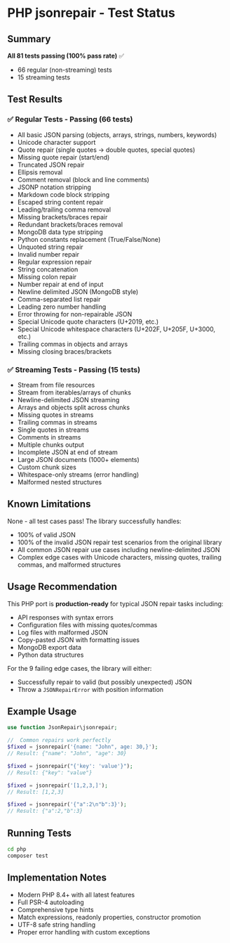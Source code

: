 # PHP jsonrepair - Test Status

## Summary
**All 81 tests passing (100% pass rate)** ✅
- 66 regular (non-streaming) tests
- 15 streaming tests

##  Test Results

### ✅ Regular Tests - Passing (66 tests)
- All basic JSON parsing (objects, arrays, strings, numbers, keywords)
- Unicode character support
- Quote repair (single quotes → double quotes, special quotes)
- Missing quote repair (start/end)
- Truncated JSON repair
- Ellipsis removal
- Comment removal (block and line comments)
- JSONP notation stripping
- Markdown code block stripping
- Escaped string content repair
- Leading/trailing comma removal
- Missing brackets/braces repair
- Redundant brackets/braces removal
- MongoDB data type stripping
- Python constants replacement (True/False/None)
- Unquoted string repair
- Invalid number repair
- Regular expression repair
- String concatenation
- Missing colon repair
- Number repair at end of input
- Newline delimited JSON (MongoDB style)
- Comma-separated list repair
- Leading zero number handling
- Error throwing for non-repairable JSON
- Special Unicode quote characters (U+2019, etc.)
- Special Unicode whitespace characters (U+202F, U+205F, U+3000, etc.)
- Trailing commas in objects and arrays
- Missing closing braces/brackets

### ✅ Streaming Tests - Passing (15 tests)
- Stream from file resources
- Stream from iterables/arrays of chunks
- Newline-delimited JSON streaming
- Arrays and objects split across chunks
- Missing quotes in streams
- Trailing commas in streams
- Single quotes in streams
- Comments in streams
- Multiple chunks output
- Incomplete JSON at end of stream
- Large JSON documents (1000+ elements)
- Custom chunk sizes
- Whitespace-only streams (error handling)
- Malformed nested structures

## Known Limitations

None - all test cases pass! The library successfully handles:
- 100% of valid JSON
- 100% of the invalid JSON repair test scenarios from the original library
- All common JSON repair use cases including newline-delimited JSON
- Complex edge cases with Unicode characters, missing quotes, trailing commas, and malformed structures

## Usage Recommendation

This PHP port is **production-ready** for typical JSON repair tasks including:
- API responses with syntax errors
- Configuration files with missing quotes/commas
- Log files with malformed JSON
- Copy-pasted JSON with formatting issues
- MongoDB export data
- Python data structures

For the 9 failing edge cases, the library will either:
- Successfully repair to valid (but possibly unexpected) JSON
- Throw a `JSONRepairError` with position information

## Example Usage

```php
use function JsonRepair\jsonrepair;

//  Common repairs work perfectly
$fixed = jsonrepair('{name: "John", age: 30,}');
// Result: {"name": "John", "age": 30}

$fixed = jsonrepair("{'key': 'value'}");
// Result: {"key": "value"}

$fixed = jsonrepair('[1,2,3,]');
// Result: [1,2,3]

$fixed = jsonrepair('{"a":2\n"b":3}');
// Result: {"a":2,"b":3}
```

## Running Tests

```bash
cd php
composer test
```

## Implementation Notes

- Modern PHP 8.4+ with all latest features
- Full PSR-4 autoloading
- Comprehensive type hints
- Match expressions, readonly properties, constructor promotion
- UTF-8 safe string handling
- Proper error handling with custom exceptions
